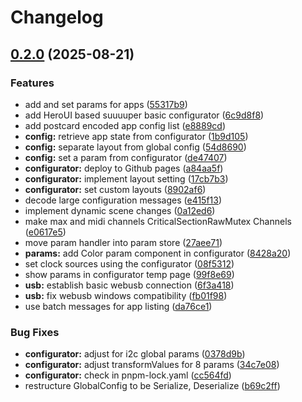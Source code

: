 # Changelog

## [0.2.0](https://github.com/ATOVproject/faderpunk/compare/configurator-v0.1.0...configurator-v0.2.0) (2025-08-21)


### Features

* add and set params for apps ([55317b9](https://github.com/ATOVproject/faderpunk/commit/55317b90ed6b0cb6c315737603fbe55b6cc37220))
* add HeroUI based suuuuper basic configurator ([6c9d8f8](https://github.com/ATOVproject/faderpunk/commit/6c9d8f883761ea245638a462122535bff55e4091))
* add postcard encoded app config list ([e8889cd](https://github.com/ATOVproject/faderpunk/commit/e8889cdf681f7d432e7dd9eb648a76410ab0928d))
* **config:** retrieve app state from configurator ([1b9d105](https://github.com/ATOVproject/faderpunk/commit/1b9d10513b0fccf923d367e88b76872f50467938))
* **config:** separate layout from global config ([54d8690](https://github.com/ATOVproject/faderpunk/commit/54d869014c2299812519a4b47cc0b8a9a069a09f))
* **config:** set a param from configurator ([de47407](https://github.com/ATOVproject/faderpunk/commit/de47407a0ea913dcefe5767019b7a988b2661d00))
* **configurator:** deploy to Github pages ([a84aa5f](https://github.com/ATOVproject/faderpunk/commit/a84aa5f0d548b33d78e2722e2de2ae2b764ae791))
* **configurator:** implement layout setting ([17cb7b3](https://github.com/ATOVproject/faderpunk/commit/17cb7b338c8764302ada0ed4b54e7c74fbd5e2db))
* **configurator:** set custom layouts ([8902af6](https://github.com/ATOVproject/faderpunk/commit/8902af6f3f433e0046f3a445e4d1d1ed91483a10))
* decode large configuration messages ([e415f13](https://github.com/ATOVproject/faderpunk/commit/e415f13e740f2ac7efae0b40bdc85e65598376de))
* implement dynamic scene changes ([0a12ed6](https://github.com/ATOVproject/faderpunk/commit/0a12ed65d04c60a72a0a9dc9b218d6b34c605894))
* make max and midi channels CriticalSectionRawMutex Channels ([e0617e5](https://github.com/ATOVproject/faderpunk/commit/e0617e556b9a887034b695d6cd118cb8672d4d64))
* move param handler into param store ([27aee71](https://github.com/ATOVproject/faderpunk/commit/27aee71d40f784e74e65201195e7d071e3d9fca0))
* **params:** add Color param component in configurator ([8428a20](https://github.com/ATOVproject/faderpunk/commit/8428a2069de88721c4c2373792bc46f95794d57b))
* set clock sources using the configurator ([08f5312](https://github.com/ATOVproject/faderpunk/commit/08f53126e9e02a33855cb07861ad49d1c4b3c8cc))
* show params in configurator temp page ([99f8e69](https://github.com/ATOVproject/faderpunk/commit/99f8e696ff35a273907058d69d09a4ed2c1d87f2))
* **usb:** establish basic webusb connection ([6f3a418](https://github.com/ATOVproject/faderpunk/commit/6f3a4183bc3ab75ac49c3c28462d2f952a51ceee))
* **usb:** fix webusb windows compatibility ([fb01f98](https://github.com/ATOVproject/faderpunk/commit/fb01f981c64beb133b50f6072ae73fe30f113e3b))
* use batch messages for app listing ([da76ce1](https://github.com/ATOVproject/faderpunk/commit/da76ce1f72f577b91a74a1f3b4c101f88b33cfa9))


### Bug Fixes

* **configurator:** adjust for i2c global params ([0378d9b](https://github.com/ATOVproject/faderpunk/commit/0378d9b49e18e37b0179a113acb33ce53192f07d))
* **configurator:** adjust transformValues for 8 params ([34c7e08](https://github.com/ATOVproject/faderpunk/commit/34c7e0865c7476c1535dd17d778e71f093751869))
* **configurator:** check in pnpm-lock.yaml ([cc564fd](https://github.com/ATOVproject/faderpunk/commit/cc564fdc36461a7c818a7364ec19adf0e5bd2a64))
* restructure GlobalConfig to be Serialize, Deserialize ([b69c2ff](https://github.com/ATOVproject/faderpunk/commit/b69c2ff00d051807032c862c7e4320439dbb04e5))
